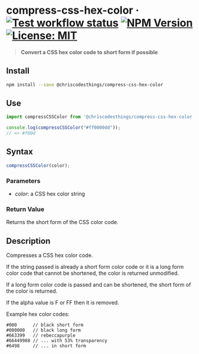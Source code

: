 # compress-css-hex-color &middot; [![Test workflow status](https://github.com/ChrisCodesThings/compress-css-hex-color/actions/workflows/test.yml/badge.svg)](../../actions/workflows/test.yml) [![NPM Version](https://img.shields.io/npm/v/@chriscodesthings/compress-css-hex-color)](https://www.npmjs.com/package/@chriscodesthings/compress-css-hex-color) [![License: MIT](https://img.shields.io/badge/License-MIT-blue.svg)](https://opensource.org/licenses/MIT)

> **Convert a CSS hex color code to short form if possible**

## Install

```sh
npm install --save @chriscodesthings/compress-css-hex-color
```

## Use

```js
import compressCSSColor from '@chriscodesthings/compress-css-hex-color';

console.log(compressCSSColor("#ff0000dd"));
// => #f00d
```

## Syntax

```js
compressCSSColor(color);
```

### Parameters

- *color*: a CSS hex color string

### Return Value

Returns the short form of the CSS color code.

## Description

Compresses a CSS hex color code. 

If the string passed is already a short form color code or it is a long form color code that cannot be shortened, the color is returned unmodified. 

If a long form color code is passed and can be shortened, the short form of the color is returned.

If the alpha value is F or FF then it is removed.

Example hex color codes:
```
#000      // black short form
#000000   // black long form
#663399   // rebeccapurple
#66449988 // ... with 53% transparency
#6498     // ... in short form